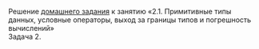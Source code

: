 Решение [домашнего задания](https://github.com/netology-code/javaqa-homeworks/tree/master/data) к занятию «2.1. Примитивные типы данных, условные операторы, выход за границы типов и погрешность вычислений»  
Задача 2.
